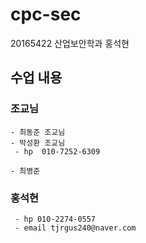 # cpc-sec
20165422 산업보안학과 홍석현
## 수업 내용

 ### 조교님
    

    - 최동준 조교님
    - 박성환 조교님
     - hp  010-7252-6309
    
    - 최병준
 
 ### 홍석현
     - hp 010-2274-0557
     - email tjrgus240@naver.com